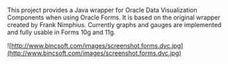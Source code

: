 This project provides a Java wrapper for Oracle Data Visualization Components when using Oracle Forms. It is based on the original wrapper created by Frank Nimphius. Currently graphs and gauges are implemented and fully usable in Forms 10g and 11g.

![http://www.bincsoft.com/images/screenshot.forms.dvc.jpg](http://www.bincsoft.com/images/screenshot.forms.dvc.jpg)
